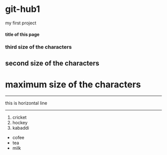 # git-hub1
my first project
#### title of this page
### third size of the characters
## second size of the characters
# maximum size of the characters
***
this is horizontal line
***
1. cricket
2. hockey
3. kabaddi

- cofee
- tea
- milk

